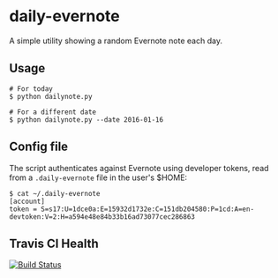 # daily-evernote
A simple utility showing a random Evernote note each day.

## Usage
```
# For today
$ python dailynote.py

# For a different date
$ python dailynote.py --date 2016-01-16
```

## Config file
The script authenticates against Evernote using developer tokens, read from a ```.daily-evernote``` file in the user's $HOME:
```
$ cat ~/.daily-evernote 
[account]
token = S=s17:U=1dce0a:E=15932d1732e:C=151db204580:P=1cd:A=en-devtoken:V=2:H=a594e48e84b33b16ad73077cec286863
```

## Travis CI Health
[![Build Status](https://travis-ci.org/petr-muller/daily-evernote.svg?branch=master)](https://travis-ci.org/petr-muller/daily-evernote)
